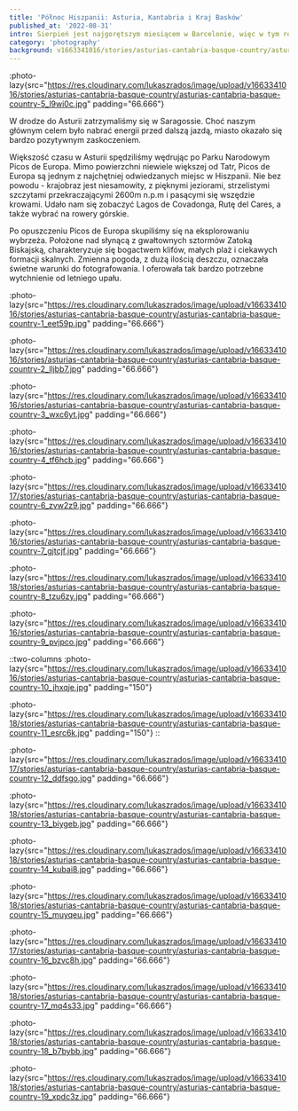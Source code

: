 ```yaml
---
title: 'Północ Hiszpanii: Asturia, Kantabria i Kraj Basków'
published_at: '2022-08-31'
intro: Sierpień jest najgorętszym miesiącem w Barcelonie, więc w tym roku postanowiliśmy uciec na północ Hiszpanii, gdzie pogoda jest łagodniejsza, trawa bardziej zielona, a deszcz pada nawet w sierpniu.
category: 'photography'
background: v1663341016/stories/asturias-cantabria-basque-country/asturias-cantabria-basque-country-7_gjtcjf.jpg
---
```


:photo-lazy{src="https://res.cloudinary.com/lukaszrados/image/upload/v1663341016/stories/asturias-cantabria-basque-country/asturias-cantabria-basque-country-5_l9wi0c.jpg" padding="66.666"}

W drodze do Asturii zatrzymaliśmy się w Saragossie. Choć naszym głównym celem było nabrać energii przed dalszą jazdą, miasto okazało się bardzo pozytywnym zaskoczeniem.

Większość czasu w Asturii spędziliśmy wędrując po Parku Narodowym Picos de Europa. Mimo powierzchni niewiele większej od Tatr, Picos de Europa są jednym z najchętniej odwiedzanych miejsc w Hiszpanii. Nie bez powodu - krajobraz jest niesamowity, z pięknymi jeziorami, strzelistymi szczytami przekraczającymi 2600m n.p.m i pasącymi się wszędzie krowami. Udało nam się zobaczyć Lagos de Covadonga, Rutę del Cares, a także wybrać na rowery górskie.

Po opuszczeniu Picos de Europa skupiliśmy się na eksplorowaniu wybrzeża. Położone nad słynącą z gwałtownych sztormów Zatoką Biskajską, charakteryzuje się bogactwem klifów, małych plaż i ciekawych formacji skalnych. Zmienna pogoda, z dużą ilością deszczu, oznaczała świetne warunki do fotografowania. I oferowała tak bardzo potrzebne wytchnienie od letniego upału.

:photo-lazy{src="https://res.cloudinary.com/lukaszrados/image/upload/v1663341016/stories/asturias-cantabria-basque-country/asturias-cantabria-basque-country-1_eet59p.jpg" padding="66.666"}

:photo-lazy{src="https://res.cloudinary.com/lukaszrados/image/upload/v1663341016/stories/asturias-cantabria-basque-country/asturias-cantabria-basque-country-2_lljbb7.jpg" padding="66.666"}

:photo-lazy{src="https://res.cloudinary.com/lukaszrados/image/upload/v1663341016/stories/asturias-cantabria-basque-country/asturias-cantabria-basque-country-3_wxc6yt.jpg" padding="66.666"}

:photo-lazy{src="https://res.cloudinary.com/lukaszrados/image/upload/v1663341016/stories/asturias-cantabria-basque-country/asturias-cantabria-basque-country-4_tf6hcb.jpg" padding="66.666"}

:photo-lazy{src="https://res.cloudinary.com/lukaszrados/image/upload/v1663341017/stories/asturias-cantabria-basque-country/asturias-cantabria-basque-country-6_zvw2z9.jpg" padding="66.666"}

:photo-lazy{src="https://res.cloudinary.com/lukaszrados/image/upload/v1663341016/stories/asturias-cantabria-basque-country/asturias-cantabria-basque-country-7_gjtcjf.jpg" padding="66.666"}

:photo-lazy{src="https://res.cloudinary.com/lukaszrados/image/upload/v1663341018/stories/asturias-cantabria-basque-country/asturias-cantabria-basque-country-8_tzu6zy.jpg" padding="66.666"}

:photo-lazy{src="https://res.cloudinary.com/lukaszrados/image/upload/v1663341016/stories/asturias-cantabria-basque-country/asturias-cantabria-basque-country-9_pvjpco.jpg" padding="66.666"}

::two-columns
:photo-lazy{src="https://res.cloudinary.com/lukaszrados/image/upload/v1663341016/stories/asturias-cantabria-basque-country/asturias-cantabria-basque-country-10_jhxqje.jpg" padding="150"}

:photo-lazy{src="https://res.cloudinary.com/lukaszrados/image/upload/v1663341018/stories/asturias-cantabria-basque-country/asturias-cantabria-basque-country-11_esrc6k.jpg" padding="150"}
::

:photo-lazy{src="https://res.cloudinary.com/lukaszrados/image/upload/v1663341017/stories/asturias-cantabria-basque-country/asturias-cantabria-basque-country-12_ddfsgo.jpg" padding="66.666"}

:photo-lazy{src="https://res.cloudinary.com/lukaszrados/image/upload/v1663341018/stories/asturias-cantabria-basque-country/asturias-cantabria-basque-country-13_biygeb.jpg" padding="66.666"}

:photo-lazy{src="https://res.cloudinary.com/lukaszrados/image/upload/v1663341018/stories/asturias-cantabria-basque-country/asturias-cantabria-basque-country-14_kubai8.jpg" padding="66.666"}

:photo-lazy{src="https://res.cloudinary.com/lukaszrados/image/upload/v1663341018/stories/asturias-cantabria-basque-country/asturias-cantabria-basque-country-15_muyqeu.jpg" padding="66.666"}

:photo-lazy{src="https://res.cloudinary.com/lukaszrados/image/upload/v1663341017/stories/asturias-cantabria-basque-country/asturias-cantabria-basque-country-16_bzvc8h.jpg" padding="66.666"}

:photo-lazy{src="https://res.cloudinary.com/lukaszrados/image/upload/v1663341018/stories/asturias-cantabria-basque-country/asturias-cantabria-basque-country-17_mq4s33.jpg" padding="66.666"}

:photo-lazy{src="https://res.cloudinary.com/lukaszrados/image/upload/v1663341018/stories/asturias-cantabria-basque-country/asturias-cantabria-basque-country-18_b7bybb.jpg" padding="66.666"}

:photo-lazy{src="https://res.cloudinary.com/lukaszrados/image/upload/v1663341018/stories/asturias-cantabria-basque-country/asturias-cantabria-basque-country-19_xpdc3z.jpg" padding="66.666"}
